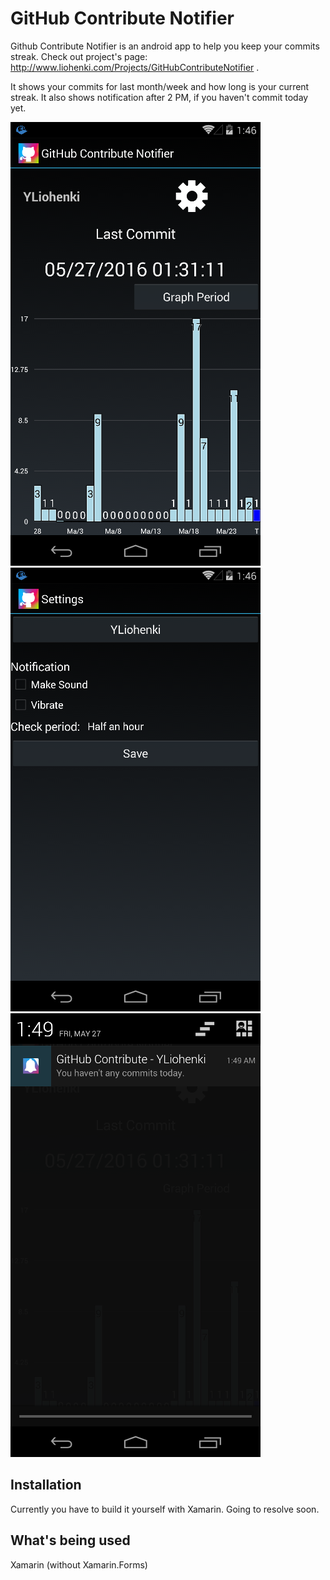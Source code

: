 # GitHub Contribute Notifier
Github Contribute Notifier is an android app to help you keep your commits streak. Check out project's page: http://www.liohenki.com/Projects/GitHubContributeNotifier .

It shows your commits for last month/week and how long is your current streak. It also shows notification after 2 PM, if you haven't commit today yet.

![Screenshot 1](screenshots/screen1.png)
![Screenshot 2](screenshots/screen2.png)
![Screenshot 3](screenshots/screen3.png)

## Installation

Currently you have to build it yourself with Xamarin. Going to resolve soon.

## What's being used

Xamarin (without Xamarin.Forms)



